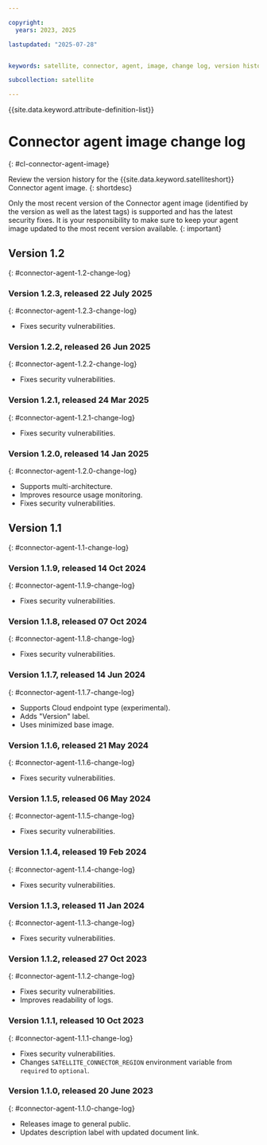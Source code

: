 ```yaml
---

copyright:
  years: 2023, 2025

lastupdated: "2025-07-28"


keywords: satellite, connector, agent, image, change log, version history

subcollection: satellite

---
```


{{site.data.keyword.attribute-definition-list}}

# Connector agent image change log
{: #cl-connector-agent-image}

Review the version history for the {{site.data.keyword.satelliteshort}} Connector agent image.
{: shortdesc}

Only the most recent version of the Connector agent image (identified by the version as well as the latest tags) is supported and has the latest security fixes. It is your responsibility to make sure to keep your agent image updated to the most recent version available. 
{: important}

## Version 1.2
{: #connector-agent-1.2-change-log}

### Version 1.2.3, released 22 July 2025
{: #connector-agent-1.2.3-change-log}

- Fixes security vulnerabilities.

### Version 1.2.2, released 26 Jun 2025
{: #connector-agent-1.2.2-change-log}

- Fixes security vulnerabilities.

### Version 1.2.1, released 24 Mar 2025
{: #connector-agent-1.2.1-change-log}

- Fixes security vulnerabilities.

### Version 1.2.0, released 14 Jan 2025
{: #connector-agent-1.2.0-change-log}

- Supports multi-architecture.
- Improves resource usage monitoring.
- Fixes security vulnerabilities.


## Version 1.1
{: #connector-agent-1.1-change-log}


### Version 1.1.9, released 14 Oct 2024
{: #connector-agent-1.1.9-change-log}

- Fixes security vulnerabilities.

### Version 1.1.8, released 07 Oct 2024
{: #connector-agent-1.1.8-change-log}

- Fixes security vulnerabilities.

### Version 1.1.7, released 14 Jun 2024
{: #connector-agent-1.1.7-change-log}

- Supports Cloud endpoint type (experimental).
- Adds "Version" label.
- Uses minimized base image.

### Version 1.1.6, released 21 May 2024
{: #connector-agent-1.1.6-change-log}

- Fixes security vulnerabilities.

### Version 1.1.5, released 06 May 2024
{: #connector-agent-1.1.5-change-log}

- Fixes security vulnerabilities.

### Version 1.1.4, released 19 Feb 2024
{: #connector-agent-1.1.4-change-log}

- Fixes security vulnerabilities.


### Version 1.1.3, released 11 Jan 2024
{: #connector-agent-1.1.3-change-log}

- Fixes security vulnerabilities.


### Version 1.1.2, released 27 Oct 2023
{: #connector-agent-1.1.2-change-log}

- Fixes security vulnerabilities.
- Improves readability of logs.

### Version 1.1.1, released 10 Oct 2023
{: #connector-agent-1.1.1-change-log}

- Fixes security vulnerabilities.
- Changes `SATELLITE_CONNECTOR_REGION` environment variable from `required` to `optional`.

### Version 1.1.0, released 20 June 2023
{: #connector-agent-1.1.0-change-log}

- Releases image to general public.
- Updates description label with updated document link.
